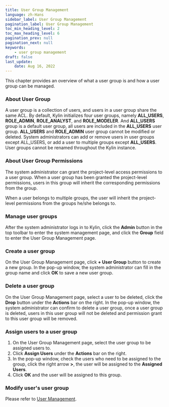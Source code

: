 ```yaml
---
title: User Group Management
language: zh-Hans
sidebar_label: User Group Management
pagination_label: User Group Management
toc_min_heading_level: 2
toc_max_heading_level: 6
pagination_prev: null
pagination_next: null
keywords:
    - user group management
draft: false
last_update:
    date: Aug 16, 2022
---
```


This chapter provides an overview of what a user group is and how a user group can be managed. 

### <span id="group">About User Group</span>

A user group is a collection of users, and users in a user group share the same ACL. By default, Kylin initializes four user groups, namely **ALL_USERS**, **ROLE_ADMIN**, **ROLE_ANALYST**, and **ROLE_MODELER**. And **ALL_USERS** group is a default user group, all users are included in the **ALL_USERS** user group. **ALL_USERS** and **ROLE_ADMIN** user group cannot be modified or deleted. System administrators can add or remove users in user groups except ALL_USERS, or add a user to multiple groups except **ALL_USERS**. User groups cannot be renamed throughout the Kylin instance.


### <span id="authority">About User Group Permissions</span>

The system administrator can grant the project-level access permissions to a user group. When a user group has been granted the project-level permissions, users in this group will inherit the corresponding permissions from the group.

When a user belongs to multiple groups, the user will inherit the project-level permissions from the groups he/she belongs to. 

### <span id="management">Manage user groups</span>

After the system administrator logs in to Kylin, click the **Admin** button in the top toolbar to enter the system management page, and click the **Group** field to enter the User Group Management page.

### <span id="add">Create a user group</span>

On the User Group Management page,  click **+ User Group** button to create a new group. In the pop-up window, the system administrator can fill in the group name and click **OK** to save a new user group. 

### <span id="drop">Delete a user group</span>

On the User Group Management page, select a user to be deleted, click the **Drop** button under the **Actions** bar on the right. In the pop-up window, the system administrator can confirm to delete a user group, once a user group is deleted, users in this user group will not be deleted and permission grant to this user group will be removed.

### <span id="assign">Assign users to a user group</span>

1. On the User Group Management page, select the user group to be assigned users to.
2. Click **Assign Users** under the **Actions** bar on the right.
3. In the pop-up window, check the users who need to be assigned to the group, click the right arrow **>**, the user will be assigned to the **Assigned Users**.
4. Click **OK** and the user will be assigned to this group.

### <span id="update_group">Modify user's user group</span>

Please refer to [User Management](user_management.md).

